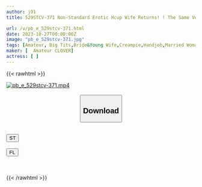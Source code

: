 ```yaml
---
author: j91
title: 529STCV-371 Non-Standard Erotic Hcup Wife Returns! ! The Same Voluptuous Body! ! Titty Fuck The Dick With Her Proud Breast Pressure → I Can’t Stand It Anymore And Ejaculate Hard! ! A Large Amount Of Squirt That Fills The Tub! ! And Then She Shows Off Her Newly Acquired Supreme Hand Job…! ? No Matter How Many Dicks I Have, It’s Not Enough For The Sexual Desire That Increases Every Time I Orgasm. [Erotic Flag, Gin Has Been Raised! ! V.I.P#002】Miki

url: /v/pb_e_529stcv-371.html
date: 2023-10-27T00:00:00Z
image: "pb_e_529stcv-371.jpg"
tags: [Amateur, Big Tits,Bride&Young Wife,Creampie,Handjob,Married Woman,Squirting]
maker: [  Amateur CLOVER]
actress: [ ]
---
```



{{< rawhtml >}}

<div class="video" data-videoid="WeQaPpblGJSb282">
    <a href="javascript:;">
        <img src="https://my.j91.asia/v/pb_e_529stcv-371.jpg" width="WIDTH" height="HEIGHT" alt="pb_e_529stcv-371.mp4" loading="lazy">
    </a>
</div>

<script type="text/javascript" src="https://j91.asia/asset/on-demand-st.js"></script>

<br>
  <link rel="stylesheet" href="https://j91.asia/asset/bs5.css">
  
  <center>
  <button class="btn btn-primary" type="button" data-bs-toggle="collapse" data-bs-target=".multi-collapse" aria-expanded="false" aria-controls="multiCollapseExample1 multiCollapseExample2"><h2>Download</h2></button></center>
</p>
<div class="row">
  <div class="col">
    <div class="collapse multi-collapse" id="multiCollapseExample1">
      <div class="card card-body">
	      	      <br>
<div class="buttons">  
<a href="https://streamtape.to/v/WeQaPpblGJSb282"><button class="btn-hover color-3"><i class="fa fa-download"></i> ST</button></a></div>
    </div>
  </div>
</div>
  <div class="col">
    <div class="collapse multi-collapse" id="multiCollapseExample2">
      <div class="card card-body">
	      <br>
<div class="buttons">
    <a href="https://filelions.online/f/dl4wycx8t3ab"><button class="btn-hover color-9"><i class="fa fa-download"></i> FL</button></a></div>
<br><br>
      </div>
    </div>
  </div>
</div>

{{< /rawhtml >}}
